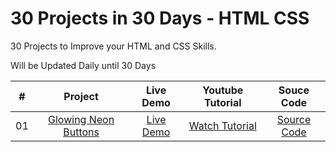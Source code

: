 # 30 Projects in 30 Days - HTML CSS

30 Projects to Improve your HTML and CSS Skills.

Will be Updated Daily until 30 Days

| #            | Project    | Live Demo     | Youtube Tutorial | Souce Code |
| :---:        |    :---:   |    :---:      |       :---:      |   :---:    |
| 01       | [Glowing Neon Buttons](https://github.com/somanath-goudar/30Projects30Days/tree/master/1-glowing-neon-buttons)      | [Live Demo](https://somanath-goudar.github.io/30Projects30Days/1-glowing-neon-buttons/)   | [Watch Tutorial](https://youtu.be/TGVncD5dtcI)      |[Source Code](https://www.futurecodersweb.com/2021/05/glowing-neon-buttons-using-html-and-css.html)|
